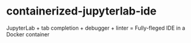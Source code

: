 # containerized-jupyterlab-ide
JupyterLab + tab completion + debugger + linter = Fully-fleged IDE in a Docker container
